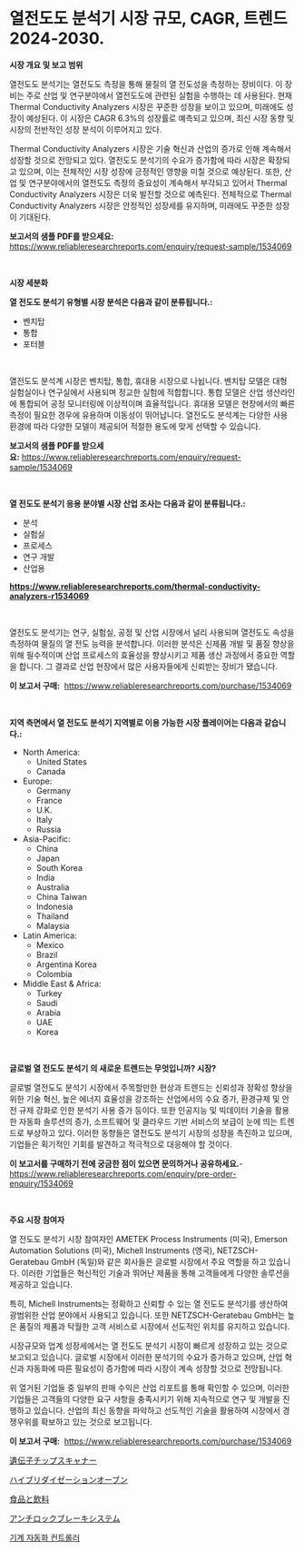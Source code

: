 <p><h1>열전도도 분석기 시장 규모, CAGR, 트렌드 2024-2030.</h1></p><p><strong>시장 개요 및 보고 범위</strong></p>
<p><p>열전도도 분석기는 열전도도 측정을 통해 물질의 열 전도성을 측정하는 장비이다. 이 장비는 주로 산업 및 연구분야에서 열전도도에 관련된 실험을 수행하는 데 사용된다. 현재 Thermal Conductivity Analyzers 시장은 꾸준한 성장을 보이고 있으며, 미래에도 성장이 예상된다. 이 시장은 CAGR 6.3%의 성장률로 예측되고 있으며, 최신 시장 동향 및 시장의 전반적인 성장 분석이 이루어지고 있다. </p><p>Thermal Conductivity Analyzers 시장은 기술 혁신과 산업의 증가로 인해 계속해서 성장할 것으로 전망되고 있다. 열전도도 분석기의 수요가 증가함에 따라 시장은 확장되고 있으며, 이는 전체적인 시장 성장에 긍정적인 영향을 미칠 것으로 예상된다. 또한, 산업 및 연구분야에서의 열전도도 측정의 중요성이 계속해서 부각되고 있어서 Thermal Conductivity Analyzers 시장은 더욱 발전할 것으로 예측된다. 전체적으로 Thermal Conductivity Analyzers 시장은 안정적인 성장세를 유지하며, 미래에도 꾸준한 성장이 기대된다.</p></p>
<p><strong>보고서의 샘플 PDF를 받으세요:</strong> <a href="https://www.reliableresearchreports.com/enquiry/request-sample/1534069">https://www.reliableresearchreports.com/enquiry/request-sample/1534069</a></p>
<p>&nbsp;</p>
<p><strong>시장 세분화</strong></p>
<p><strong>열 전도도 분석기 유형별 시장 분석은 다음과 같이 분류됩니다.:</strong></p>
<p><ul><li>벤치탑</li><li>통합</li><li>포터블</li></ul></p>
<p>&nbsp;</p>
<p><p>열전도도 분석계 시장은 벤치탑, 통합, 휴대용 시장으로 나뉩니다. 벤치탑 모델은 대형 실험실이나 연구실에서 사용되며 정교한 실험에 적합합니다. 통합 모델은 산업 생산라인에 통합되어 공정 모니터링에 이상적이며 효율적입니다. 휴대용 모델은 현장에서의 빠른 측정이 필요한 경우에 유용하며 이동성이 뛰어납니다. 열전도도 분석계는 다양한 사용 환경에 따라 다양한 모델이 제공되어 적절한 용도에 맞게 선택할 수 있습니다.</p></p>
<p><strong>보고서의 샘플 PDF를 받으세요:</strong>&nbsp;<a href="https://www.reliableresearchreports.com/enquiry/request-sample/1534069">https://www.reliableresearchreports.com/enquiry/request-sample/1534069</a></p>
<p>&nbsp;</p>
<p><strong> 열 전도도 분석기 응용 분야별 시장 산업 조사는 다음과 같이 분류됩니다.:</strong></p>
<p><ul><li>분석</li><li>실험실</li><li>프로세스</li><li>연구 개발</li><li>산업용</li></ul></p>
<p><strong><a href="https://www.reliableresearchreports.com/thermal-conductivity-analyzers-r1534069">https://www.reliableresearchreports.com/thermal-conductivity-analyzers-r1534069</a></strong></p>
<p>&nbsp;</p>
<p><p>열전도도 분석기는 연구, 실험실, 공정 및 산업 시장에서 널리 사용되며 열전도도 속성을 측정하여 물질의 열 전도 능력을 분석합니다. 이러한 분석은 신제품 개발 및 품질 향상을 위해 필수적이며 산업 프로세스의 효율성을 향상시키고 제품 생산 과정에서 중요한 역할을 합니다. 그 결과로 산업 현장에서 많은 사용자들에게 신뢰받는 장비가 됐습니다.</p></p>
<p><strong>이 보고서 구매:</strong>&nbsp; <a href="https://www.reliableresearchreports.com/purchase/1534069">https://www.reliableresearchreports.com/purchase/1534069</a></p>
<p>&nbsp;</p>
<p><strong>지역 측면에서 열 전도도 분석기 지역별로 이용 가능한 시장 플레이어는 다음과 같습니다.:</strong></p>
<p><ul>
    <li>
        North America:
        <ul>
            <li>United States</li>
            <li>Canada</li>
        </ul>
    </li>
    <li>
        Europe:
        <ul>
            <li>Germany</li>
            <li>France</li>
            <li>U.K.</li>
            <li>Italy</li>
            <li>Russia</li>
        </ul>
    </li>
    <li>
        Asia-Pacific:
        <ul>
            <li>China</li>
            <li>Japan</li>
            <li>South Korea</li>
            <li>India</li>
            <li>Australia</li>
            <li>China Taiwan</li>
            <li>Indonesia</li>
            <li>Thailand</li>
            <li>Malaysia</li>
        </ul>
    </li>
    <li>
        Latin America:
        <ul>
            <li>Mexico</li>
            <li>Brazil</li>
            <li>Argentina Korea</li>
            <li>Colombia</li>
        </ul>
    </li>
    <li>
        Middle East & Africa:
        <ul>
            <li>Turkey</li>
            <li>Saudi</li>
            <li>Arabia</li>
            <li>UAE</li>
            <li>Korea</li>
        </ul>
    </li>
    </ul></p>
<p>&nbsp;</p>
<p><strong>글로벌 열 전도도 분석기 의 새로운 트렌드는 무엇입니까? 시장?</strong></p>
<p><p>글로벌 열전도도 분석기 시장에서 주목할만한 현상과 트렌드는 신뢰성과 정확성 향상을 위한 기술 혁신, 높은 에너지 효율성을 강조하는 산업에서의 수요 증가, 환경규제 및 안전 규제 강화로 인한 분석기 사용 증가 등이다. 또한 인공지능 및 빅데이터 기술을 활용한 자동화 솔루션의 증가, 소프트웨어 및 클라우드 기반 서비스의 보급이 눈에 띄는 트렌드로 부상하고 있다. 이러한 동향들은 열전도도 분석기 시장의 성장을 촉진하고 있으며, 기업들은 획기적인 기회를 발견하고 적극적으로 대응해야 할 것이다.</p></p>
<p><strong>이 보고서를 구매하기 전에 궁금한 점이 있으면 문의하거나 공유하세요.</strong>- <a href="https://www.reliableresearchreports.com/enquiry/pre-order-enquiry/1534069">https://www.reliableresearchreports.com/enquiry/pre-order-enquiry/1534069</a></p>
<p>&nbsp;</p>
<p><strong>주요 시장 참여자</strong></p>
<p><p>열 전도도 분석기 시장 참여자인 AMETEK Process Instruments (미국), Emerson Automation Solutions (미국), Michell Instruments (영국), NETZSCH-Geratebau GmbH (독일)와 같은 회사들은 글로벌 시장에서 주요 역할을 하고 있습니다. 이러한 기업들은 혁신적인 기술과 뛰어난 제품을 통해 고객들에게 다양한 솔루션을 제공하고 있습니다.</p><p>특히, Michell Instruments는 정확하고 신뢰할 수 있는 열 전도도 분석기를 생산하여 광범위한 산업 분야에서 사용되고 있습니다. 또한 NETZSCH-Geratebau GmbH는 높은 품질의 제품과 탁월한 고객 서비스로 시장에서 선도적인 위치를 유지하고 있습니다.</p><p>시장규모와 업계 성장세에서는 열 전도도 분석기 시장이 빠르게 성장하고 있는 것으로 보고되고 있습니다. 글로벌 시장에서 이러한 분석기의 수요가 증가하고 있으며, 산업 혁신과 자동화에 따른 필요성이 증가함에 따라 시장이 계속 성장할 것으로 전망됩니다.</p><p>위 열거된 기업들 중 일부의 판매 수익은 산업 리포트를 통해 확인할 수 있으며, 이러한 기업들은 고객들의 다양한 요구 사항을 충족시키기 위해 지속적으로 연구 및 개발을 진행하고 있습니다. 산업의 최신 동향을 파악하고 선도적인 기술을 활용하여 시장에서 경쟁우위를 확보하고 있는 것으로 보고됩니다.</p></p>
<p><strong>이 보고서 구매:</strong>&nbsp;&nbsp;<a href="https://www.reliableresearchreports.com/purchase/1534069">https://www.reliableresearchreports.com/purchase/1534069</a></p>
<p><p><a href="https://github.com/KaydenJohns1964/Market-Research-Report-List-1/blob/main/789573619277.md">遺伝子チップスキャナー</a></p><p><a href="https://github.com/marbadji/Market-Research-Report-List-1/blob/main/122751519276.md">ハイブリダイゼーションオーブン</a></p><p><a href="https://medium.com/@rockcod61/%E9%A3%9F%E5%93%81%E3%81%8A%E3%82%88%E3%81%B3%E9%A3%B2%E6%96%99%E5%B8%82%E5%A0%B4%E3%81%AE%E5%88%86%E6%9E%90-%E3%82%B0%E3%83%AD%E3%83%BC%E3%83%90%E3%83%AB%E7%94%A3%E6%A5%AD%E3%81%AE%E5%B1%95%E6%9C%9B%E3%81%A8%E4%BA%88%E6%B8%AC-2024%E5%B9%B4%E3%81%8B%E3%82%892031%E5%B9%B4-ecb7915e209c">食品と飲料</a></p><p><a href="https://medium.com/@wadeavis5656202/%E3%82%A2%E3%83%B3%E3%83%81%E3%83%AD%E3%83%83%E3%82%AF%E3%83%96%E3%83%AC%E3%83%BC%E3%82%AD%E3%82%B7%E3%82%B9%E3%83%86%E3%83%A0%E5%B8%82%E5%A0%B4%E5%B1%95%E6%9C%9B-%E6%A5%AD%E7%95%8C%E6%A6%82%E8%A6%81%E3%81%A8%E4%BA%88%E6%B8%AC-2024%E5%B9%B4%E3%81%8B%E3%82%892031%E5%B9%B4-72d29c90500f">アンチロックブレーキシステム</a></p><p><a href="https://medium.com/@witoldadamczyk1904/%EA%B8%B0%EA%B3%84-%EC%9E%90%EB%8F%99%ED%99%94-%EC%BB%A8%ED%8A%B8%EB%A1%A4%EB%9F%AC-%EC%8B%9C%EC%9E%A5-%EB%B3%B4%EA%B3%A0%EC%84%9C%EB%8A%94-%EC%9D%B4-%EC%8B%9C%EC%9E%A5%EC%9D%98-%EC%B5%9C%EC%8B%A0-%ED%8A%B8%EB%A0%8C%EB%93%9C%EC%99%80-%EC%84%B1%EC%9E%A5-%EA%B8%B0%ED%9A%8C%EB%A5%BC-%EB%B3%B4%EC%97%AC%EC%A4%8D%EB%8B%88%EB%8B%A4-c8edebfa3e27">기계 자동화 컨트롤러</a></p></p>